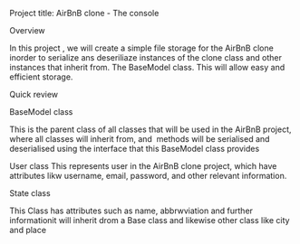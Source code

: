 Project title: AirBnB clone - The console

Overview

In this project , we will create a simple file storage for the AirBnB clone inorder to serialize ans deseriliaze instances of the clone class and other instances that inherit from. The BaseModel class. This will allow easy and efficient storage.


Quick review

BaseModel class

This is the parent class of all classes that will be used in the AirBnB project, where all classes will inherit from, and  methods will be serialised and deserialised using the interface that this BaseModel class provides


User class
This represents user in the AirBnB clone project, which have attributes likw username, email, password, and other relevant information.

State class

This Class has attributes such as name, abbrwviation and further informationit will inherit drom a Base class and likewise other class like city and place 	
